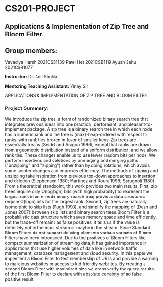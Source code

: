 # CS201-PROJECT
## Applications & Implementation of Zip Tree and Bloom Filter.

## Group members: 
Vavadiya Harsh 2021CSB1139
Patel Het 2021CSB1119
Ayush Sahu 2021CSB1077

**Instructor:**
Dr. Anil Shukla

**Mentoring Teaching Assistant:**
Vinay Sir

APPLICATIONS & IMPLEMENTATION OF ZIP TREE AND BLOOM FILTER

### Project Summary:
We introduce the zip tree, a form of randomized binary search tree that integrates previous ideas into one practical, performant, and pleasant-to-implement package. A zip tree is a binary search tree in which each node has a numeric rank and the tree is (max)-heap-ordered with respect to ranks, with rank ties broken in favor of smaller keys. Zip trees are essentially treaps (Seidel and Aragon 1996), except that ranks are drawn from a geometric distribution instead of a uniform distribution, and we allow rank ties. These changes enable us to use fewer random bits per node. We perform insertions and deletions by unmerging and merging paths ("unzipping" and "zipping") rather than by doing rotations, which avoids some pointer changes and improves efficiency. The methods of zipping and unzipping take inspiration from previous top-down approaches to insertion and deletion (Stephenson 1980; Martínez and Roura 1998; Sprugnoli 1980). From a theoretical standpoint, this work provides two main results. First, zip trees require only O(loglogn) bits (with high probability) to represent the largest rank in an n-node binary search tree; previous data structures require O(logn) bits for the largest rank. Second, zip trees are naturally isomorphic to skip lists (Pugh 1990), and simplify the mapping of (Dean and Jones 2007) between skip lists and binary search trees.Bloom Filter is a probabilistic data structure which saves memory space and time efficiently, but the trade-off remains as false positives. It tells us if the value is definitely not in the input stream or maybe in the stream. Since Standard Bloom Filters do not support deleting elements various variants of Bloom Filters have been introduced. Due to the positives of Bloom Filters like compact summarization of streaming data, it has gained importance in applications that use higher volumes of data like in network traffic management, database management and cloud security. In this paper we implement a Bloom Filter to test membership of URLs and provide a warning to malicious websites or access to kid friendly websites. By creating a second Bloom Filter with maximized size we cross verify the query results of the first Bloom Filter to declare with absolute certainty of no false positive result.